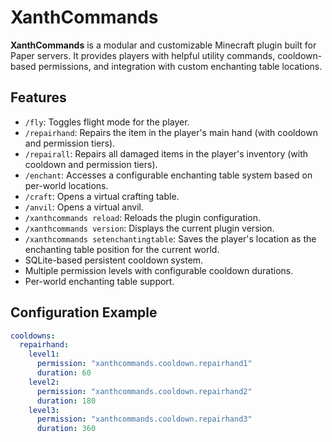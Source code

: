 # XanthCommands

**XanthCommands** is a modular and customizable Minecraft plugin built for Paper servers. It provides players with helpful utility commands, cooldown-based permissions, and integration with custom enchanting table locations.

## Features

- `/fly`: Toggles flight mode for the player.
- `/repairhand`: Repairs the item in the player's main hand (with cooldown and permission tiers).
- `/repairall`: Repairs all damaged items in the player's inventory (with cooldown and permission tiers).
- `/enchant`: Accesses a configurable enchanting table system based on per-world locations.
- `/craft`: Opens a virtual crafting table.
- `/anvil`: Opens a virtual anvil.
- `/xanthcommands reload`: Reloads the plugin configuration.
- `/xanthcommands version`: Displays the current plugin version.
- `/xanthcommands setenchantingtable`: Saves the player's location as the enchanting table position for the current world.
- SQLite-based persistent cooldown system.
- Multiple permission levels with configurable cooldown durations.
- Per-world enchanting table support.

## Configuration Example

```yaml
cooldowns:
  repairhand:
    level1:
      permission: "xanthcommands.cooldown.repairhand1"
      duration: 60
    level2:
      permission: "xanthcommands.cooldown.repairhand2"
      duration: 180
    level3:
      permission: "xanthcommands.cooldown.repairhand3"
      duration: 360
